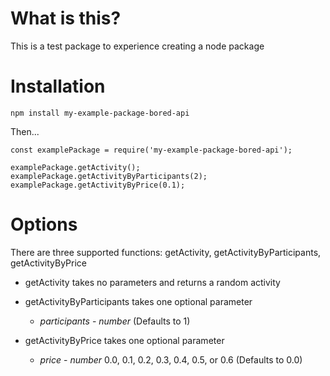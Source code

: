 # What is this?

This is a test package to experience creating a node package

# Installation

`npm install my-example-package-bored-api`

Then...

```
const examplePackage = require('my-example-package-bored-api');

examplePackage.getActivity();
examplePackage.getActivityByParticipants(2);
examplePackage.getActivityByPrice(0.1);

```

# Options

There are three supported functions: getActivity, getActivityByParticipants, getActivityByPrice

* getActivity takes no parameters and returns a random activity

* getActivityByParticipants takes one optional parameter
    * *participants* - _number_ (Defaults to 1)

* getActivityByPrice takes one optional parameter
    * *price* - _number_ 0.0, 0.1, 0.2, 0.3, 0.4, 0.5, or 0.6 (Defaults to 0.0)